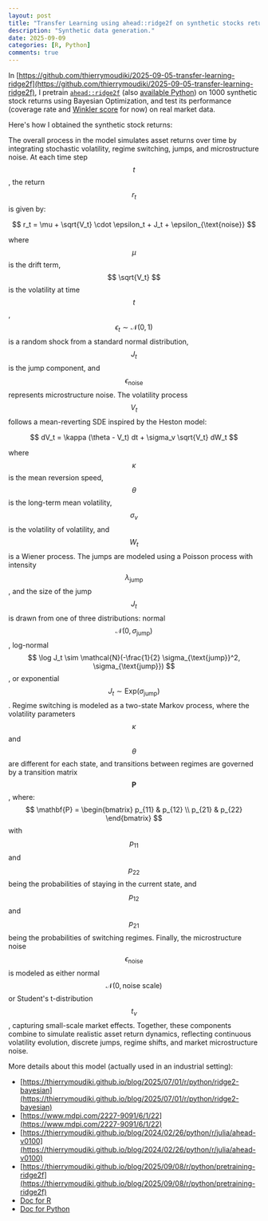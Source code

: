 ```yaml
---
layout: post
title: "Transfer Learning using ahead::ridge2f on synthetic stocks returns Pt.2: synthetic data generation"
description: "Synthetic data generation."
date: 2025-09-09
categories: [R, Python]
comments: true
---
```


In [https://github.com/thierrymoudiki/2025-09-05-transfer-learning-ridge2f](https://github.com/thierrymoudiki/2025-09-05-transfer-learning-ridge2f), I pretrain [`ahead::ridge2f`](https://docs.techtonique.net/ahead/index.html) (also [available Python](https://docs.techtonique.net/ahead_python/ahead.html#Ridge2Regressor)) on 1000 synthetic stock returns using Bayesian Optimization, and test its performance (coverage rate and [Winkler score](https://www.otexts.com/fpp3/distaccuracy.html#winkler-score) for now) on real market data. 

Here's how I obtained the synthetic stock returns:

The overall process in the model simulates asset returns over time by integrating stochastic volatility, regime switching, jumps, and microstructure noise. At each time step $$ t $$, the return $$ r_t $$ is given by:

$$
r_t = \mu + \sqrt{V_t} \cdot \epsilon_t + J_t + \epsilon_{\text{noise}}
$$

where $$ \mu $$ is the drift term, $$ \sqrt{V_t} $$ is the volatility at time $$ t $$, $$ \epsilon_t \sim \mathcal{N}(0, 1) $$ is a random shock from a standard normal distribution, $$ J_t $$ is the jump component, and $$ \epsilon_{\text{noise}} $$ represents microstructure noise. The volatility process $$ V_t $$ follows a mean-reverting SDE inspired by the Heston model:

$$
dV_t = \kappa (\theta - V_t) dt + \sigma_v \sqrt{V_t} dW_t
$$

where $$ \kappa $$ is the mean reversion speed, $$ \theta $$ is the long-term mean volatility, $$ \sigma_v $$ is the volatility of volatility, and $$ W_t $$ is a Wiener process. The jumps are modeled using a Poisson process with intensity $$ \lambda_{\text{jump}} $$, and the size of the jump $$ J_t $$ is drawn from one of three distributions: normal $$ \mathcal{N}(0, \sigma_{\text{jump}}) $$, log-normal $$ \log J_t \sim \mathcal{N}(-\frac{1}{2} \sigma_{\text{jump}}^2, \sigma_{\text{jump}}) $$, or exponential $$ J_t \sim \text{Exp}(\sigma_{\text{jump}}) $$. Regime switching is modeled as a two-state Markov process, where the volatility parameters $$ \kappa $$ and $$ \theta $$ are different for each state, and transitions between regimes are governed by a transition matrix $$ \mathbf{P} $$, where:
$$
\mathbf{P} = \begin{bmatrix} p_{11} & p_{12} \\ p_{21} & p_{22} \end{bmatrix}
$$
with $$ p_{11} $$ and $$ p_{22} $$ being the probabilities of staying in the current state, and $$ p_{12} $$ and $$ p_{21} $$ being the probabilities of switching regimes. Finally, the microstructure noise $$ \epsilon_{\text{noise}} $$ is modeled as either normal $$ \mathcal{N}(0, \text{noise scale}) $$ or Student's t-distribution $$ t_{\nu} $$, capturing small-scale market effects. Together, these components combine to simulate realistic asset return dynamics, reflecting continuous volatility evolution, discrete jumps, regime shifts, and market microstructure noise.


More details about this model (actually used in an industrial setting):

- [https://thierrymoudiki.github.io/blog/2025/07/01/r/python/ridge2-bayesian](https://thierrymoudiki.github.io/blog/2025/07/01/r/python/ridge2-bayesian)
- [https://www.mdpi.com/2227-9091/6/1/22](https://www.mdpi.com/2227-9091/6/1/22)
- [https://thierrymoudiki.github.io/blog/2024/02/26/python/r/julia/ahead-v0100](https://thierrymoudiki.github.io/blog/2024/02/26/python/r/julia/ahead-v0100)
- [https://thierrymoudiki.github.io/blog/2025/09/08/r/python/pretraining-ridge2f](https://thierrymoudiki.github.io/blog/2025/09/08/r/python/pretraining-ridge2f)
- [Doc for R](https://docs.techtonique.net/ahead/index.html)
- [Doc for Python](https://docs.techtonique.net/ahead_python/ahead.html#Ridge2Regressor)
